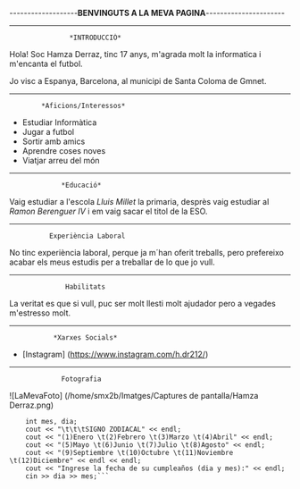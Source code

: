 -------------------**BENVINGUTS A LA MEVA PAGINA**----------------------
____________________________________________________________________   
		       	   *INTRODUCCIÓ*
Hola! Soc Hamza Derraz, tinc 17 anys, m'agrada molt la informatica i m'encanta el futbol.

Jo visc a Espanya, Barcelona, al municipi de Santa Coloma de Gmnet.
____________________________________________________________________
			*Aficions/Interessos* 
- Estudiar Informàtica
- Jugar a futbol
- Sortir amb amics
- Aprendre coses noves
- Viatjar arreu del món
_____________________________________________________________________
			     *Educació*
Vaig estudiar a l'escola *Lluis Millet* la primaria, desprès vaig estudiar
al *Ramon Berenguer IV* i em vaig sacar el titol de la ESO.
______________________________________________________________________
			  Experiència Laboral
No tinc experiència laboral, perque ja m´han oferit treballs, pero prefereixo
acabar els meus estudis per a treballar de lo que jo vull.
______________________________________________________________________
			      Habilitats
La veritat es que si vull, puc ser molt llesti molt ajudador pero a vegades
 m'estresso molt.
_______________________________________________________________________
			   *Xarxes Socials*
- [Instagram] (https://www.instagram.com/h.dr212/)
_______________________________________________________________________
			     Fotografia
![LaMevaFoto] (/home/smx2b/Imatges/Captures de pantalla/Hamza Derraz.png)

```int main() {
    int mes, dia;
    cout << "\t\t\tSIGNO ZODIACAL" << endl;
    cout << "(1)Enero \t(2)Febrero \t(3)Marzo \t(4)Abril" << endl;
    cout << "(5)Mayo \t(6)Junio \t(7)Julio \t(8)Agosto" << endl;
    cout << "(9)Septiembre \t(10)Octubre \t(11)Noviembre \t(12)Diciembre" << endl << endl;
    cout << "Ingrese la fecha de su cumpleaños (dia y mes):" << endl;
    cin >> dia >> mes;```


